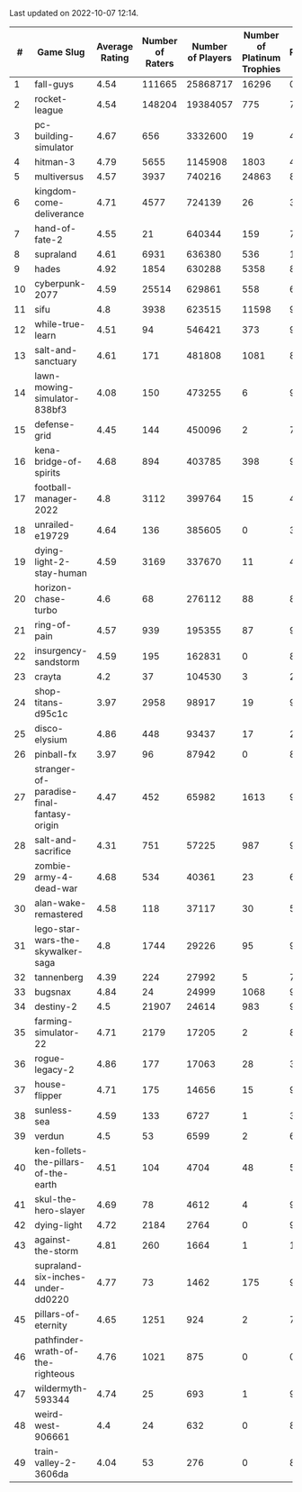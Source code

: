 Last updated on 2022-10-07 12:14.


|#|Game Slug|Average Rating|Number of Raters|Number of Players|Number of Platinum Trophies|Max Rarity (%)|
|---|---|---|---|---|---|---|
|1|fall-guys|4.54|111665|25868717|16296|0.1|
|2|rocket-league|4.54|148204|19384057|775|74|
|3|pc-building-simulator|4.67|656|3332600|19|47|
|4|hitman-3|4.79|5655|1145908|1803|48|
|5|multiversus|4.57|3937|740216|24863|81|
|6|kingdom-come-deliverance|4.71|4577|724139|26|30|
|7|hand-of-fate-2|4.55|21|640344|159|72|
|8|supraland|4.61|6931|636380|536|100|
|9|hades|4.92|1854|630288|5358|89|
|10|cyberpunk-2077|4.59|25514|629861|558|61|
|11|sifu|4.8|3938|623515|11598|96|
|12|while-true-learn|4.51|94|546421|373|93|
|13|salt-and-sanctuary|4.61|171|481808|1081|83|
|14|lawn-mowing-simulator-838bf3|4.08|150|473255|6|91|
|15|defense-grid|4.45|144|450096|2|79|
|16|kena-bridge-of-spirits|4.68|894|403785|398|94|
|17|football-manager-2022|4.8|3112|399764|15|48|
|18|unrailed-e19729|4.64|136|385605|0|39|
|19|dying-light-2-stay-human|4.59|3169|337670|11|48|
|20|horizon-chase-turbo|4.6|68|276112|88|83|
|21|ring-of-pain|4.57|939|195355|87|97|
|22|insurgency-sandstorm|4.59|195|162831|0|8|
|23|crayta|4.2|37|104530|3|22|
|24|shop-titans-d95c1c|3.97|2958|98917|19|98|
|25|disco-elysium|4.86|448|93437|17|28|
|26|pinball-fx|3.97|96|87942|0|86|
|27|stranger-of-paradise-final-fantasy-origin|4.47|452|65982|1613|98|
|28|salt-and-sacrifice|4.31|751|57225|987|91|
|29|zombie-army-4-dead-war|4.68|534|40361|23|66|
|30|alan-wake-remastered|4.58|118|37117|30|5|
|31|lego-star-wars-the-skywalker-saga|4.8|1744|29226|95|98|
|32|tannenberg|4.39|224|27992|5|77|
|33|bugsnax|4.84|24|24999|1068|97|
|34|destiny-2|4.5|21907|24614|983|98|
|35|farming-simulator-22|4.71|2179|17205|2|84|
|36|rogue-legacy-2|4.86|177|17063|28|36|
|37|house-flipper|4.71|175|14656|15|93|
|38|sunless-sea|4.59|133|6727|1|38|
|39|verdun|4.5|53|6599|2|66|
|40|ken-follets-the-pillars-of-the-earth|4.51|104|4704|48|58|
|41|skul-the-hero-slayer|4.69|78|4612|4|96|
|42|dying-light|4.72|2184|2764|0|98|
|43|against-the-storm|4.81|260|1664|1|13|
|44|supraland-six-inches-under-dd0220|4.77|73|1462|175|99|
|45|pillars-of-eternity|4.65|1251|924|2|79|
|46|pathfinder-wrath-of-the-righteous|4.76|1021|875|0|0.1|
|47|wildermyth-593344|4.74|25|693|1|91|
|48|weird-west-906661|4.4|24|632|0|80|
|49|train-valley-2-3606da|4.04|53|276|0|88|
